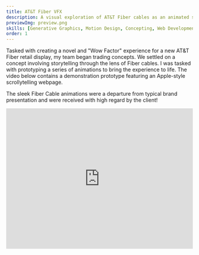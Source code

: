 ```yaml
---
title: AT&T Fiber VFX
description: A visual exploration of AT&T Fiber cables as an animated storytelling device. 
previewImg: preview.png
skills: [Generative Graphics, Motion Design, Concepting, Web Development]
order: 1
---
```


Tasked with creating a novel and "Wow Factor" experience for a new AT&T Fiber retail display, my team began trading concepts. We settled on a concept involving storytelling through the lens of Fiber cables. I was tasked with prototyping a series of animations to bring the experience to life. The video below contains a demonstration prototype featuring an Apple-style scrollytelling webpage. 

The sleek Fiber Cable animations were a departure from typical brand presentation and were received with high regard by the client! 

<div style="padding:75% 0 0 0;position:relative;"><iframe src="https://player.vimeo.com/video/871979486?badge=0&amp;autopause=0&amp;quality_selector=1&amp;progress_bar=1&amp;player_id=0&amp;app_id=58479" frameborder="0" allow="autoplay; fullscreen; picture-in-picture" style="position:absolute;top:0;left:0;width:100%;height:100%;" title="Fiber Prototype"></iframe></div><script src="https://player.vimeo.com/api/player.js"></script>